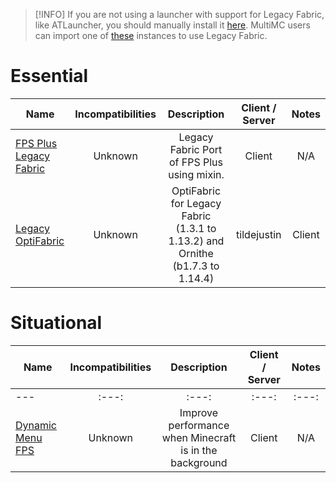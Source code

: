 
> [!INFO]
> If you are not using a launcher with support for Legacy Fabric, like ATLauncher, you should manually install it [here](https://legacyfabric.net/downloads.html). MultiMC users can import one of [these](https://github.com/Legacy-Fabric/multimc-instance-creator/releases) instances to use Legacy Fabric.
# Essential
| Name | Incompatibilities | Description | Client / Server | Notes |
| --- | :---: | :---: | :---: | :---: |
| [FPS Plus Legacy Fabric](https://modrinth.com/mod/fpspluslf) | Unknown | Legacy Fabric Port of FPS Plus using mixin. | Client | N/A | 
| [Legacy OptiFabric](https://modrinth.com/mod/legacy-optifabric) | Unknown |  OptiFabric for Legacy Fabric (1.3.1 to 1.13.2) and Ornithe (b1.7.3 to 1.14.4) | tildejustin | Client | No longer

# Situational
| Name | Incompatibilities | Description | Client / Server | Notes |
| --- | :---: | :---: | :---: | :---: |
| --- | :---: | :---: | :---: | :---: |
| [Dynamic Menu FPS](https://github.com/Minecraft-Java-Edition-Speedrunning/dynamic-fps) | Unknown | Improve performance when Minecraft is in the background  | Client | N/A |